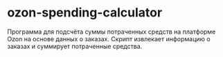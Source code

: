 # ozon-spending-calculator
Программа для подсчёта суммы потраченных средств на платформе Ozon на основе данных о заказах. Скрипт извлекает информацию о заказах и суммирует потраченные средства.
